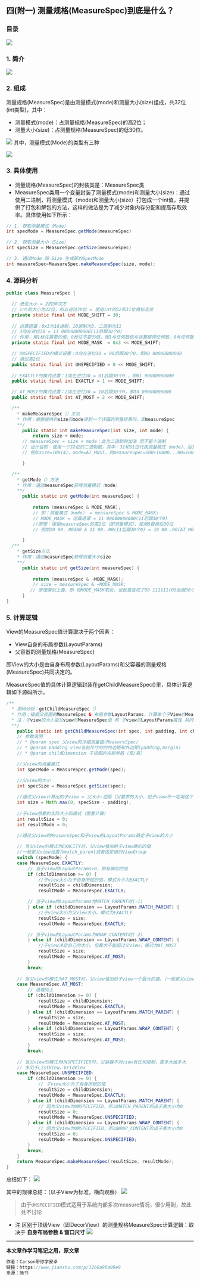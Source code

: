 ## 四(附一) 测量规格(MeasureSpec)到底是什么？


### 目录
![](https://upload-images.jianshu.io/upload_images/944365-2ffb8e66ca225469.png?imageMogr2/auto-orient/strip|imageView2/2/w/834/format/webp)


### 1. 简介
![](https://upload-images.jianshu.io/upload_images/944365-4b049c81b9cf5141.png?imageMogr2/auto-orient/strip|imageView2/2/w/1200/format/webp)


### 2. 组成
测量规格(MeasureSpec)是由测量模式(mode)和测量大小(size)组成，共32位(int类型)，其中：
- 测量模式(mode)：占测量规格(MeasureSpec)的高2位；
- 测量大小(size)：占测量规格(MeasureSpec)的低30位。

![](https://upload-images.jianshu.io/upload_images/944365-95771729a6f4977b.png?imageMogr2/auto-orient/strip|imageView2/2/w/848/format/webp)
其中，测量模式(Mode)的类型有三种

![](https://upload-images.jianshu.io/upload_images/944365-1bb2205966af597c.png?imageMogr2/auto-orient/strip|imageView2/2/w/686/format/webp)


### 3. 具体使用
- 测量规格(MeasureSpec)的封装类是：MeasureSpec类
- MeasureSpec类用一个变量封装了测量模式(mode)和测量大小(size)：通过使用二进制，将测量模式（mode)和测量大小(size）打包成一个int值，并提供了打包和解包的方法，这样的做法是为了减少对象内存分配和提高存取效率。具体使用如下所示：
```java
// 1. 获取测量模式（Mode）
int specMode = MeasureSpec.getMode(measureSpec)

// 2. 获取测量大小（Size）
int specSize = MeasureSpec.getSize(measureSpec)

// 3. 通过Mode 和 Size 生成新的SpecMode
int measureSpec=MeasureSpec.makeMeasureSpec(size, mode);
```


### 4. 源码分析
```java
public class MeasureSpec {

  // 进位大小 = 2的30次方
  // int的大小为32位，所以进位30位 = 使用int的32和31位做标志位
  private static final int MODE_SHIFT = 30;  
    
  // 运算遮罩：0x3为16进制，10进制为3，二进制为11
  // 3向左进位30 = 11 00000000000(11后跟30个0)  
  // 作用：用1标注需要的值，0标注不要的值。因1与任何数做与运算都得任何数、0与任何数做与运算都得0
  private static final int MODE_MASK  = 0x3 << MODE_SHIFT;  

  // UNSPECIFIED的模式设置：0向左进位30 = 00后跟30个0，即00 00000000000
  // 通过高2位
  public static final int UNSPECIFIED = 0 << MODE_SHIFT;  
  
  // EXACTLY的模式设置：1向左进位30 = 01后跟30个0 ，即01 00000000000
  public static final int EXACTLY = 1 << MODE_SHIFT;  

  // AT_MOST的模式设置：2向左进位30 = 10后跟30个0，即10 00000000000
  public static final int AT_MOST = 2 << MODE_SHIFT;  

  /**
    * makeMeasureSpec（）方法
    * 作用：根据提供的size和mode得到一个详细的测量结果吗，即measureSpec
    **/ 
      public static int makeMeasureSpec(int size, int mode) {  
          return size + mode;  
      // measureSpec = size + mode；此为二进制的加法 而不是十进制
      // 设计目的：使用一个32位的二进制数，其中：32和31位代表测量模式（mode）、后30位代表测量大小（size）
      // 例如size=100(4)，mode=AT_MOST，则measureSpec=100+10000...00=10000..00100  

      }  

  /**
    * getMode（）方法
    * 作用：通过measureSpec获得测量模式（mode）
    **/    
      public static int getMode(int measureSpec) {  
       
          return (measureSpec & MODE_MASK);  
          // 即：测量模式（mode） = measureSpec & MODE_MASK;  
          // MODE_MASK = 运算遮罩 = 11 00000000000(11后跟30个0)
          //原理：保留measureSpec的高2位（即测量模式）、使用0替换后30位
          // 例如10 00..00100 & 11 00..00(11后跟30个0) = 10 00..00(AT_MOST)，这样就得到了mode的值

      }  
  /**
    * getSize方法
    * 作用：通过measureSpec获得测量大小size
    **/       
      public static int getSize(int measureSpec) {  
       
          return (measureSpec & ~MODE_MASK);  
          // size = measureSpec & ~MODE_MASK;  
         // 原理类似上面，即 将MODE_MASK取反，也就是变成了00 111111(00后跟30个1)，将32,31替换成0也就是去掉mode，保留后30位的size  
      } 
} 
```

### 5. 计算逻辑
View的MeasureSpec值计算取决于两个因素：

- View自身的布局参数(LayoutParams)
- 父容器的测量规格(MeasureSpec)

即View的大小是由自身布局参数(LayoutParams)和父容器的测量规格(MeasureSpec)共同决定的。

MeasureSpec值的具体计算逻辑封装在getChildMeasureSpec()里，具体计算逻辑如下源码所示。
```java
/**
  * 源码分析：getChildMeasureSpec（）
  * 作用：根据父视图的MeasureSpec & 布局参数LayoutParams，计算单个子View的MeasureSpec
  * 注：子view的大小由父view的MeasureSpec值 和 子view的LayoutParams属性 共同决定
  **/
    public static int getChildMeasureSpec(int spec, int padding, int childDimension) {  
    // 参数说明
    // * @param spec 父view的详细测量值(MeasureSpec) 
    // * @param padding view当前尺寸的的内边距和外边距(padding,margin) 
    // * @param childDimension 子视图的布局参数（宽/高）

    //父view的测量模式
    int specMode = MeasureSpec.getMode(spec);     

    //父view的大小
    int specSize = MeasureSpec.getSize(spec);     
  
    //通过父view计算出的子view = 父大小-边距（父要求的大小，但子view不一定用这个值）   
    int size = Math.max(0, specSize - padding);  
  
    //子view想要的实际大小和模式（需要计算）  
    int resultSize = 0;  
    int resultMode = 0;  
  
    //通过父view的MeasureSpec和子view的LayoutParams确定子view的大小  

    // 当父view的模式为EXACITY时，父view强加给子view确切的值
    //一般是父view设置为match_parent或者固定值的ViewGroup 
    switch (specMode) {  
    case MeasureSpec.EXACTLY:  
        // 当子view的LayoutParams>0，即有确切的值  
        if (childDimension >= 0) {  
            //子view大小为子自身所赋的值，模式大小为EXACTLY  
            resultSize = childDimension;  
            resultMode = MeasureSpec.EXACTLY;  

        // 当子view的LayoutParams为MATCH_PARENT时(-1)  
        } else if (childDimension == LayoutParams.MATCH_PARENT) {  
            //子view大小为父view大小，模式为EXACTLY  
            resultSize = size;  
            resultMode = MeasureSpec.EXACTLY;  

        // 当子view的LayoutParams为WRAP_CONTENT时(-2)      
        } else if (childDimension == LayoutParams.WRAP_CONTENT) {  
            //子view决定自己的大小，但最大不能超过父view，模式为AT_MOST  
            resultSize = size;  
            resultMode = MeasureSpec.AT_MOST;  
        }  
        break;  
  
    // 当父view的模式为AT_MOST时，父view强加给子view一个最大的值。（一般是父view设置为wrap_content）  
    case MeasureSpec.AT_MOST:  
        // 道理同上  
        if (childDimension >= 0) {  
            resultSize = childDimension;  
            resultMode = MeasureSpec.EXACTLY;  
        } else if (childDimension == LayoutParams.MATCH_PARENT) {  
            resultSize = size;  
            resultMode = MeasureSpec.AT_MOST;  
        } else if (childDimension == LayoutParams.WRAP_CONTENT) {  
            resultSize = size;  
            resultMode = MeasureSpec.AT_MOST;  
        }  
        break;  
  
    // 当父view的模式为UNSPECIFIED时，父容器不对view有任何限制，要多大给多大
    // 多见于ListView、GridView  
    case MeasureSpec.UNSPECIFIED:  
        if (childDimension >= 0) {  
            // 子view大小为子自身所赋的值  
            resultSize = childDimension;  
            resultMode = MeasureSpec.EXACTLY;  
        } else if (childDimension == LayoutParams.MATCH_PARENT) {  
            // 因为父view为UNSPECIFIED，所以MATCH_PARENT的话子类大小为0  
            resultSize = 0;  
            resultMode = MeasureSpec.UNSPECIFIED;  
        } else if (childDimension == LayoutParams.WRAP_CONTENT) {  
            // 因为父view为UNSPECIFIED，所以WRAP_CONTENT的话子类大小为0  
            resultSize = 0;  
            resultMode = MeasureSpec.UNSPECIFIED;  
        }  
        break;  
    }  
    return MeasureSpec.makeMeasureSpec(resultSize, resultMode);  
}  
```
总结如下：
![](https://upload-images.jianshu.io/upload_images/944365-7bae3e24491a97eb.png?imageMogr2/auto-orient/strip|imageView2/2/w/1200/format/webp)

其中的规律总结：（以子View为标准，横向观察）
![](https://upload-images.jianshu.io/upload_images/944365-c474d16d76c4ee2e.png?imageMogr2/auto-orient/strip|imageView2/2/w/1200/format/webp)

>由于`UNSPECIFIED`模式适用于系统内部多次measure情况，很少用到，故此处不讨论

- 注
区别于顶级View（即DecorView）的测量规格MeasureSpec计算逻辑：取决于 **自身布局参数 & 窗口尺寸**
![](https://upload-images.jianshu.io/upload_images/944365-7b0d3542fb6e79d5.png?imageMogr2/auto-orient/strip|imageView2/2/w/784/format/webp)

****
**本文章作学习笔记之用，原文章**
```java
作者：Carson带你学安卓
链接：https://www.jianshu.com/p/1260a98a09e9
来源：简书
```